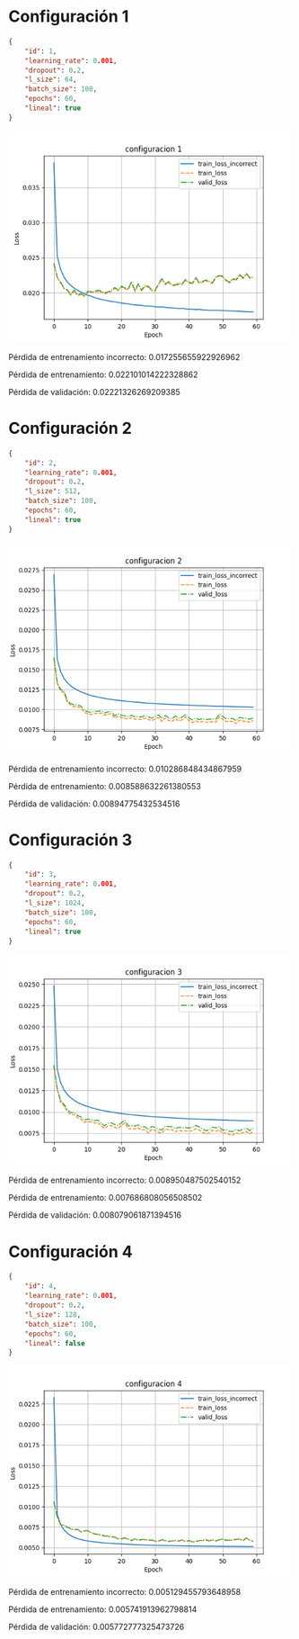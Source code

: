 # Configuración 1

```json
{
    "id": 1,
    "learning_rate": 0.001,
    "dropout": 0.2,
    "l_size": 64,
    "batch_size": 100,
    "epochs": 60,
    "lineal": true
}
```

![](./configuracion%201.png)

Pérdida de entrenamiento incorrecto: 0.017255655922926962

Pérdida de entrenamiento: 0.022101014222328862

Pérdida de validación: 0.02221326269209385

# Configuración 2

```json
{
    "id": 2,
    "learning_rate": 0.001,
    "dropout": 0.2,
    "l_size": 512,
    "batch_size": 100,
    "epochs": 60,
    "lineal": true
}
```

![](./configuracion%202.png)

Pérdida de entrenamiento incorrecto: 0.010286848434867959

Pérdida de entrenamiento: 0.008588632261380553

Pérdida de validación: 0.00894775432534516

# Configuración 3

```json
{
    "id": 3,
    "learning_rate": 0.001,
    "dropout": 0.2,
    "l_size": 1024,
    "batch_size": 100,
    "epochs": 60,
    "lineal": true
}
```

![](./configuracion%203.png)

Pérdida de entrenamiento incorrecto: 0.008950487502540152

Pérdida de entrenamiento: 0.007686808056508502

Pérdida de validación: 0.008079061871394516

# Configuración 4

```json
{
    "id": 4,
    "learning_rate": 0.001,
    "dropout": 0.2,
    "l_size": 128,
    "batch_size": 100,
    "epochs": 60,
    "lineal": false
}
```

![](./configuracion%204.png)

Pérdida de entrenamiento incorrecto: 0.005129455793648958

Pérdida de entrenamiento: 0.005741913962798814

Pérdida de validación: 0.005772777325473726

